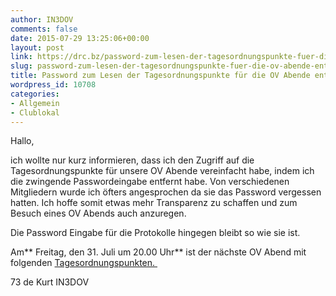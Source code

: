 ```yaml
---
author: IN3DOV
comments: false
date: 2015-07-29 13:25:06+00:00
layout: post
link: https://drc.bz/password-zum-lesen-der-tagesordnungspunkte-fuer-die-ov-abende-entfernt/
slug: password-zum-lesen-der-tagesordnungspunkte-fuer-die-ov-abende-entfernt
title: Password zum Lesen der Tagesordnungspunkte für die OV Abende entfernt.
wordpress_id: 10708
categories:
- Allgemein
- Clublokal
---
```


Hallo,




ich wollte nur kurz informieren, dass ich den Zugriff auf die Tagesordnungspunkte für unsere OV Abende vereinfacht habe, indem ich die zwingende Passwordeingabe entfernt habe. Von verschiedenen Mitgliedern wurde ich öfters angesprochen da sie das Password vergessen hatten. Ich hoffe somit etwas mehr Transparenz zu schaffen und zum Besuch eines OV Abends auch anzuregen.


Die Password Eingabe für die Protokolle hingegen bleibt so wie sie ist.

Am** Freitag, den 31. Juli um 20.00 Uhr** ist der nächste OV Abend mit folgenden [Tagesordnungspunkten. ](https://drc.bz/tagesordnungspunkte-fur-ov-abend/)

73 de Kurt IN3DOV
